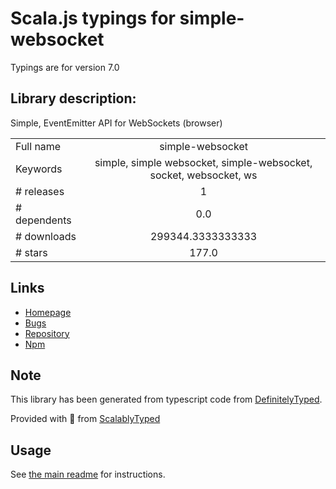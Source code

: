 
# Scala.js typings for simple-websocket

Typings are for version 7.0

## Library description:
Simple, EventEmitter API for WebSockets (browser)

|                    |                 |
| ------------------ | :-------------: |
| Full name          | simple-websocket |
| Keywords           | simple, simple websocket, simple-websocket, socket, websocket, ws |
| # releases         | 1 |
| # dependents       | 0.0 |
| # downloads        | 299344.3333333333 |
| # stars            | 177.0 |

## Links
- [Homepage](https://github.com/feross/simple-websocket)
- [Bugs](https://github.com/feross/simple-websocket/issues)
- [Repository](https://github.com/feross/simple-websocket)
- [Npm](https://www.npmjs.com/package/simple-websocket)
    


## Note
This library has been generated from typescript code from [DefinitelyTyped](https://definitelytyped.org).

Provided with :purple_heart: from [ScalablyTyped](https://github.com/oyvindberg/ScalablyTyped)

## Usage
See [the main readme](../../readme.md) for instructions.


